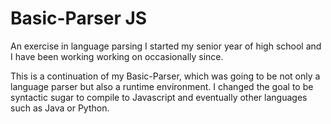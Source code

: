 Basic-Parser JS
===============

An exercise in language parsing I started my senior year of high school and I have been working working on
occasionally since.

This is a continuation of my Basic-Parser, which was going to be not only a language parser but also a runtime environment. I changed the goal to be syntactic sugar to compile to Javascript and eventually other languages such as Java or Python.
